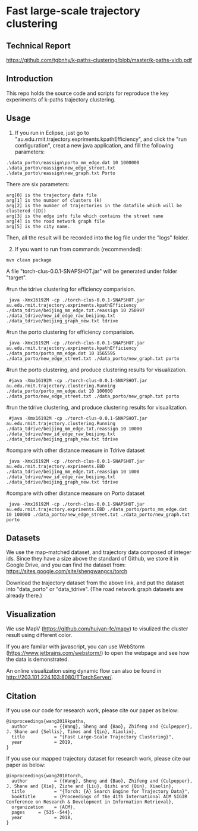 # Fast large-scale trajectory clustering
## Technical Report

https://github.com/tgbnhy/k-paths-clustering/blob/master/k-paths-vldb.pdf

## Introduction
This repo holds the source code and scripts for reproduce the key experiments of k-paths trajectory clustering.

## Usage


1. If you run in Eclipse, just go to "au.edu.rmit.trajectory.expriments.kpathEfficiency", and click the "run configuration", creat a new java application, and fill the following parameters:

```
.\data_porto\reassign\porto_mm_edge.dat 10 1000000 .\data_porto\reassign\new_edge_street.txt .\data_porto\reassign\new_graph.txt Porto
```
There are six parameters:
```
arg[0] is the trajectory data file
arg[1] is the number of clusters (k)
arg[2] is the number of trajectories in the datafile which will be clustered (|D|)
arg[3] is the edge info file which contains the street name
arg[4] is the road network graph file
arg[5] is the city name.
```
Then, all the result will be recorded into the log file under the "logs" folder.

2. If you want to run from commands (recommended):

```
mvn clean package
```
A file "torch-clus-0.0.1-SNAPSHOT.jar" will be generated under folder "target".

 #run the tdrive clustering for efficiency comparision.
```
 java -Xmx16192M -cp ./torch-clus-0.0.1-SNAPSHOT.jar au.edu.rmit.trajectory.expriments.kpathEfficiency ./data_tdrive/beijing_mm_edge.txt.reassign 10 250997 ./data_tdrive/new_id_edge_raw_beijing.txt ./data_tdrive/beijing_graph_new.txt tdrive
```
 #run the porto clustering for efficiency comparision.
```
 java -Xmx16192M -cp ./torch-clus-0.0.1-SNAPSHOT.jar au.edu.rmit.trajectory.expriments.kpathEfficiency ./data_porto/porto_mm_edge.dat 10 1565595 ./data_porto/new_edge_street.txt ./data_porto/new_graph.txt porto
```
 
 #run the porto clustering, and produce clustering results for visualization.
```
 #java -Xmx16192M -cp ./torch-clus-0.0.1-SNAPSHOT.jar au.edu.rmit.trajectory.clustering.Running ./data_porto/porto_mm_edge.dat 10 100000 ./data_porto/new_edge_street.txt ./data_porto/new_graph.txt porto
```
 #run the tdrive clustering, and produce clustering results for visualization.
```
 #java -Xmx16192M -cp ./torch-clus-0.0.1-SNAPSHOT.jar au.edu.rmit.trajectory.clustering.Running ./data_tdrive/beijing_mm_edge.txt.reassign 10 10000 ./data_tdrive/new_id_edge_raw_beijing.txt ./data_tdrive/beijing_graph_new.txt tdrive
```
 
 #compare with other distance measure in Tdrive dataset
```
 java -Xmx16192M -cp ./torch-clus-0.0.1-SNAPSHOT.jar au.edu.rmit.trajectory.expriments.EBD ./data_tdrive/beijing_mm_edge.txt.reassign 10 1000 ./data_tdrive/new_id_edge_raw_beijing.txt ./data_tdrive/beijing_graph_new.txt tdrive
```
 #compare with other distance measure on Porto dataset
```
 java -Xmx16192M -cp ./torch-clus-0.0.1-SNAPSHOT.jar au.edu.rmit.trajectory.expriments.EBD ./data_porto/porto_mm_edge.dat 10 100000 ./data_porto/new_edge_street.txt ./data_porto/new_graph.txt porto
```

## Datasets
We use the map-matched dataset, and trajectory data composed of integer ids. Since they have a size above the standard of Github, we store it in Google Drive, and you can find the dataset from:
https://sites.google.com/site/shengwangcs/torch

Download the trajectory dataset from the above link, and put the dataset into "data_porto" or "data_tdrive". (The road network graph datasets are already there.)

## Visualization
We use MapV (https://github.com/huiyan-fe/mapv) to visulized the cluster result using different color.

If you are familar with javascript, you can use WebStorm (https://www.jetbrains.com/webstorm/) to open the webpage and see how the data is demonstrated.

An online visualization using dynamic flow can also be found in http://203.101.224.103:8080/TTorchServer/.


## Citation
If you use our code for research work, please cite our paper as below:
```
@inproceedings{wang2019kpaths,
  author          = {{Wang}, Sheng and {Bao}, Zhifeng and {Culpepper}, J. Shane and {Sellis}, Timos and {Qin}, Xiaolin},
  title           = "{Fast Large-Scale Trajectory Clustering}",
  year            = 2019,
}
```
If you use our mapped trajectory dataset for research work, please cite our paper as below:
```
@inproceedings{wang2018torch,
  author          = {{Wang}, Sheng and {Bao}, Zhifeng and {Culpepper}, J. Shane and {Xie}, Zizhe and {Liu}, Qizhi and {Qin}, Xiaolin},
  title           = "{Torch: {A} Search Engine for Trajectory Data}",
  booktitle       = {Proceedings of the 41th International ACM SIGIR Conference on Research & Development in Information Retrieval},
  organization    = {ACM},
  pages     = {535--544},
  year            = 2018,
}
```
